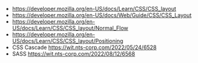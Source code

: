 - <https://developer.mozilla.org/en-US/docs/Learn/CSS/CSS_layout>
- <https://developer.mozilla.org/en-US/docs/Web/Guide/CSS/CSS_Layout>
- <https://developer.mozilla.org/en-US/docs/Learn/CSS/CSS_layout/Normal_Flow>
- <https://developer.mozilla.org/en-US/docs/Learn/CSS/CSS_layout/Positioning>
- CSS Cascade <https://wit.nts-corp.com/2022/05/24/6528>
- SASS <https://wit.nts-corp.com/2022/08/12/6568>